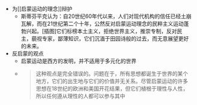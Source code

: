 - 为[[启蒙运动的理念]]辩护
	- 斯蒂芬平克认为：自20世纪60年代以来，人们对现代机构的信任已经土崩瓦解，而在21世纪第二个十年，公然反对启蒙运动理念的民粹主义运动蓬勃兴起。[插图]它们标榜本土主义，拒绝世界主义，推崇专制，反对民主，藐视专家，鄙薄知识，它们沉湎于田园诗般的过去，而无意展望更好的未来。
- 反启蒙的观点
	- 启蒙运动是西方的发明，并不适用于多元化的世界
	-
	  > 这种观点是完全错误的。问题在于，所有思想都诞生于世界的某个地方，它们的出生地与它们的价值并无关系。尽管启蒙运动的许多思想在18世纪的欧洲和美国开花结果，但它们植根于理性与人性，所以任何遵从理性的人都可以参与其中